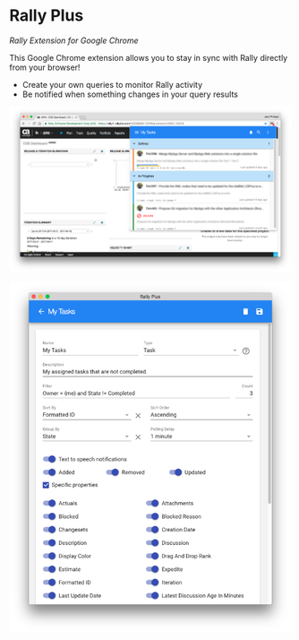 # Rally Plus
_Rally Extension for  Google Chrome_

This Google Chrome extension allows you to stay in sync with Rally directly from your browser!

* Create your own queries to monitor Rally activity
* Be notified when something changes in your query results

![Query View](/images/rally-plus.png)

![Query Editor](/images/rally-plus-query-edit.png)









